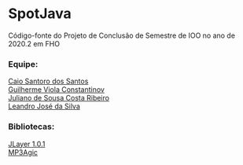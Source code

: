 # SpotJava
 Código-fonte do Projeto de Conclusão de Semestre de IOO no ano de 2020.2 em FHO
 
 ### Equipe:<br>
 [Caio Santoro dos Santos](https://github.com/csantbr)<br>
 [Guilherme Viola Constantinov](https://github.com/wiup)<br>
 [Juliano de Sousa Costa Ribeiro](https://github.com/Julianoscr)<br>
 [Leandro José da Silva](https://github.com/LeandroJSi/)
 
 ### Bibliotecas:<br>
 [JLayer 1.0.1](http://www.javazoom.net/javalayer/sources.html)<br>
 [MP3Agic](https://github.com/mpatric/mp3agic)
